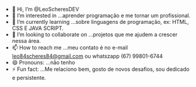 - 👋 Hi, I’m @LeoScheresDEV
- 👀 I’m interested in ...aprender programação e me tornar um profissional.
- 🌱 I’m currently learning ...sobre linguagens de programação, ex: HTML, CSS E JAVA SCRIPT.
- 💞️ I’m looking to collaborate on ...projetos que me ajudem a crescer nessa área.
- 📫 How to reach me ...meu contato é no e-mail leo84scheres84@gmail.com ou whatszapp (67) 99801-6744
- 😄 Pronouns: ...não tenho
- ⚡ Fun fact: ...Me relaciono bem, gosto de novos desafios, sou dedicado e persistente.

<!---
ScheresDEV/ScheresDEV is a ✨ special ✨ repository because its `README.md` (this file) appears on your GitHub profile.
You can click the Preview link to take a look at your changes.
--->
